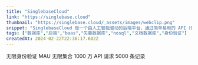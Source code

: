 ```yaml
---
title: "SinglebaseCloud"
link: "https://singlebase.cloud"
thumbnail: "https://singlebase.cloud/_assets/images/webclip.png"
snippet: "SinglebaseCloud 是一个由人工智能驱动的后端平台，通过简单易用的 API（使用 GraphQL、SQL 和 REST）提供矢量数据库、NoSQL 数据库、身份验证、存储、相似性搜索、图像和分析功能。"
tags: ["数据库","后端","baas","矢量数据库","nosql","文档数据库","身份验证"]
createdAt: 2024-02-22T22:36:17.602Z
---
```

无限身份验证 MAU
无限集合
1000 万 API 请求
5000 条记录
